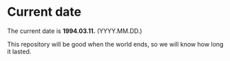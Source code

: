 # Current date

The current date is **1994.03.11.** (YYYY.MM.DD.)

This repository will be good when the world ends, so we will know how long it lasted.